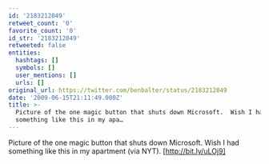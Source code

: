 ```yaml
---
id: '2183212049'
retweet_count: '0'
favorite_count: '0'
id_str: '2183212049'
retweeted: false
entities:
  hashtags: []
  symbols: []
  user_mentions: []
  urls: []
original_url: https://twitter.com/benbalter/status/2183212049
date: '2009-06-15T21:11:49.000Z'
title: >-
  Picture of the one magic button that shuts down Microsoft.  Wish I had
  something like this in my apa…
---
```


Picture of the one magic button that shuts down Microsoft.  Wish I had something like this in my apartment (via NYT). [http://bit.ly/uLOj9]